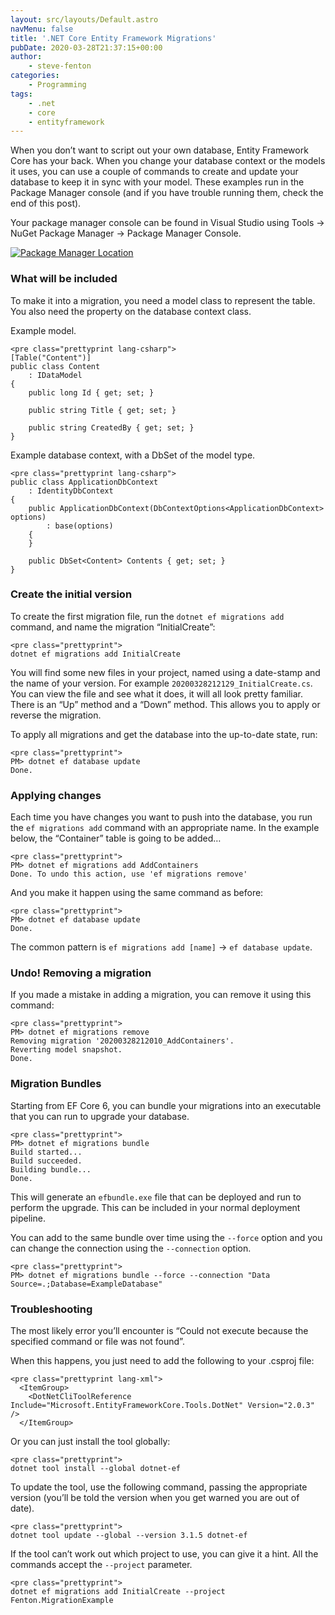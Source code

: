 ```yaml
---
layout: src/layouts/Default.astro
navMenu: false
title: '.NET Core Entity Framework Migrations'
pubDate: 2020-03-28T21:37:15+00:00
author:
    - steve-fenton
categories:
    - Programming
tags:
    - .net
    - core
    - entityframework
---
```


When you don’t want to script out your own database, Entity Framework Core has your back. When you change your database context or the models it uses, you can use a couple of commands to create and update your database to keep it in sync with your model. These examples run in the Package Manager console (and if you have trouble running them, check the end of this post).

Your package manager console can be found in Visual Studio using Tools -&gt; NuGet Package Manager -&gt; Package Manager Console.

[![Package Manager Location](/img/2020/03/tools-nuget-package-manager-console.jpg)](https://www.stevefenton.co.uk/2020/03/net-core-entity-framework-migrations/tools-nuget-package-manager-console/)

### What will be included

To make it into a migration, you need a model class to represent the table. You also need the property on the database context class.

Example model.

```
<pre class="prettyprint lang-csharp">
[Table("Content")]
public class Content
    : IDataModel
{
    public long Id { get; set; }

    public string Title { get; set; }

    public string CreatedBy { get; set; }
}
```
Example database context, with a DbSet of the model type.

```
<pre class="prettyprint lang-csharp">
public class ApplicationDbContext
    : IdentityDbContext
{
    public ApplicationDbContext(DbContextOptions<ApplicationDbContext> options)
        : base(options)
    {
    }

    public DbSet<Content> Contents { get; set; }
}
```
### Create the initial version

To create the first migration file, run the `dotnet ef migrations add` command, and name the migration “InitialCreate”:

```
<pre class="prettyprint">
dotnet ef migrations add InitialCreate
```
You will find some new files in your project, named using a date-stamp and the name of your version. For example `20200328212129_InitialCreate.cs`. You can view the file and see what it does, it will all look pretty familiar. There is an “Up” method and a “Down” method. This allows you to apply or reverse the migration.

To apply all migrations and get the database into the up-to-date state, run:

```
<pre class="prettyprint">
PM> dotnet ef database update
Done.
```
### Applying changes

Each time you have changes you want to push into the database, you run the `ef migrations add` command with an appropriate name. In the example below, the “Container” table is going to be added…

```
<pre class="prettyprint">
PM> dotnet ef migrations add AddContainers
Done. To undo this action, use 'ef migrations remove'
```
And you make it happen using the same command as before:

```
<pre class="prettyprint">
PM> dotnet ef database update
Done.
```
The common pattern is `ef migrations add [name]` -&gt; `ef database update`.

### Undo! Removing a migration

If you made a mistake in adding a migration, you can remove it using this command:

```
<pre class="prettyprint">
PM> dotnet ef migrations remove
Removing migration '20200328212010_AddContainers'.
Reverting model snapshot.
Done.
```
### Migration Bundles

Starting from EF Core 6, you can bundle your migrations into an executable that you can run to upgrade your database.

```
<pre class="prettyprint">
PM> dotnet ef migrations bundle
Build started...
Build succeeded.
Building bundle...
Done.
```
This will generate an `efbundle.exe` file that can be deployed and run to perform the upgrade. This can be included in your normal deployment pipeline.

You can add to the same bundle over time using the `--force` option and you can change the connection using the `--connection` option.

```
<pre class="prettyprint">
PM> dotnet ef migrations bundle --force --connection "Data Source=.;Database=ExampleDatabase"
```
### Troubleshooting

The most likely error you’ll encounter is “Could not execute because the specified command or file was not found”.

When this happens, you just need to add the following to your .csproj file:

```
<pre class="prettyprint lang-xml">
  <ItemGroup>
    <DotNetCliToolReference Include="Microsoft.EntityFrameworkCore.Tools.DotNet" Version="2.0.3" />
  </ItemGroup>
```
Or you can just install the tool globally:

```
<pre class="prettyprint">
dotnet tool install --global dotnet-ef
```
To update the tool, use the following command, passing the appropriate version (you’ll be told the version when you get warned you are out of date).

```
<pre class="prettyprint">
dotnet tool update --global --version 3.1.5 dotnet-ef
```
If the tool can’t work out which project to use, you can give it a hint. All the commands accept the `--project` parameter.

```
<pre class="prettyprint">
dotnet ef migrations add InitialCreate --project Fenton.MigrationExample
```